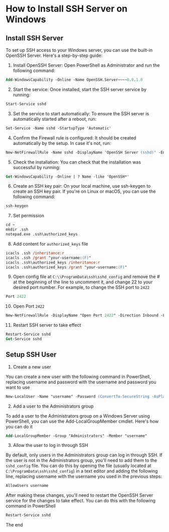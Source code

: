 # How to Install SSH Server on Windows

## Install SSH Server

To set up SSH access to your Windows server, you can use the built-in OpenSSH Server. Here's a step-by-step guide:

1. Install OpenSSH Server: Open PowerShell as Administrator and run the following command:

```ps
Add-WindowsCapability -Online -Name OpenSSH.Server~~~~0.0.1.0
```

2. Start the service: Once installed, start the SSH server service by running:

```ps
Start-Service sshd
```

3. Set the service to start automatically: To ensure the SSH server is automatically started after a reboot, run:

```ps
Set-Service -Name sshd -StartupType 'Automatic'
```

4. Confirm the Firewall rule is configured: It should be created automatically by the setup. In case it's not, run:

```ps
New-NetFirewallRule -Name sshd -DisplayName 'OpenSSH Server (sshd)' -Enabled True -Direction Inbound -Protocol TCP -Action Allow -LocalPort 22
```

5. Check the installation: You can check that the installation was successful by running:

```ps
Get-WindowsCapability -Online | ? Name -like 'OpenSSH*'
```

6. Create an SSH key pair: On your local machine, use ssh-keygen to create an SSH key pair. If you're on Linux or macOS, you can use the following command:

```ps
ssh-keygen
```

7. Set permission

```ps
cd ~
mkdir .ssh
notepad.exe .ssh\authorized_keys
```

8. Add content for `authorized_keys` file

```ps
icacls .ssh /inheritance:r
icacls .ssh /grant "your-username:(F)"
icacls .ssh\authorized_keys /inheritance:r
icacls .ssh\authorized_keys /grant "your-username:(F)"
```

9. Open config file at `C:\\ProgramData\ssh\sshd_config` and remove the # at the beginning of the line to uncomment it, and change 22 to your desired port number. For example, to change the SSH port to `2422`

```ps
Port 2422
```

10. Open Port `2422`

```ps
New-NetFirewallRule -DisplayName "Open Port 2422" -Direction Inbound -LocalPort 2422 -Protocol TCP -Action Allow
```

11. Restart SSH server to take effect

```ps
Restart-Service sshd
Get-Service sshd
```

## Setup SSH User

1. Create a new user

You can create a new user with the following command in PowerShell, replacing username and password with the username and password you want to use

```ps
New-LocalUser -Name "username" -Password (ConvertTo-SecureString -AsPlainText "password" -Force)
```

2. Add a user to the Administrators group

To add a user to the Administrators group on a Windows Server using PowerShell, you can use the Add-LocalGroupMember cmdlet. Here's how you can do it

```ps
Add-LocalGroupMember -Group "Administrators" -Member "username"
```

3. Allow the user to log in through SSH

By default, only users in the Administrators group can log in through SSH. If the user is not in the Administrators group, you'll need to add them to the `sshd_config` file. You can do this by opening the file (usually located at `C:\ProgramData\ssh\sshd_config`) in a text editor and adding the following line, replacing username with the username you used in the previous steps:

```ps
AllowUsers username
```

After making these changes, you'll need to restart the OpenSSH Server service for the changes to take effect. You can do this with the following command in PowerShell

```ps
Restart-Service sshd
```

The end
